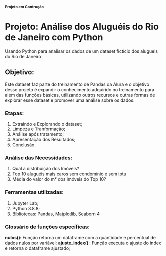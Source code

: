 <sub><b> Projeto em Contrução</b></sub>

# Projeto: Análise dos Aluguéis do Rio de Janeiro com Python
Usando Python para analisar os dados de um dataset fictício dos alugueis do Rio de Janeiro
 
 ## Objetivo:
 Este dataset faz parte do treinamento de Pandas da Alura e o objetivo desse projeto é expandir o conhecimento adquirido no treinamento para além das funções básicas, utilizando outros recursos e outras formas de explorar esse dataset e promover uma análise sobre os dados.
 
 ### Etapas:
 1. Extraindo e Explorando o dataset;
 2. Limpeza e Tranformação;
 3. Análise após tratamento;
 4. Apresentação dos Resultados;
 5. Conclusão
 
 ### Análise das Necessidades:
 1. Qual a distribuição dos Imóveis?
 2. Top 10 aluguéis mais caros sem condomínio e sem iptu
 3. Média do valor do m² dos imóveis do Top 10?
 
 
 ### Ferramentas utilizadas:
 1. Jupyter Lab;
 2. Python 3.8.8;
 3. Bibliotecas: Pandas, Matplotlib, Seaborn
 4
 
 ### Glossário de funções específicas:
 <b>nulos(): </b> Função retorna um dataframe com a quantidade e percentual de dados nulos por variável;
 <b>ajuste_index() </b>: Função executa o ajuste do index e retorna o dataframe ajustado;
